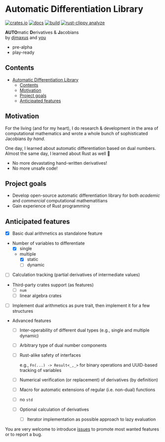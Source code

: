 # Automatic Differentiation Library

[![crates.io](https://img.shields.io/crates/v/autodj.svg)](https://crates.io/crates/autodj)
[![docs](https://docs.rs/autodj/badge.svg)](https://docs.rs/autodj/)
[![build](https://github.com/djmaxus/autodj/actions/workflows/rust.yml/badge.svg)](https://github.com/djmaxus/autodj/)
[![rust-clippy analyze](https://github.com/djmaxus/autodj/actions/workflows/rust-clippy.yml/badge.svg)](https://github.com/djmaxus/autodj/actions/workflows/rust-clippy.yml)

**AUTO**matic **D**erivatives & **J**acobians \
by [djmaxus](https://djmaxus.github.io/) and [you](https://github.com/djmaxus/autodj/issues)

- pre-alpha
- play-ready

## Contents

- [Automatic Differentiation Library](#automatic-differentiation-library)
  - [Contents](#contents)
  - [Motivation](#motivation)
  - [Project goals](#project-goals)
  - [Anticipated features](#anticipated-features)

## Motivation

For the living (and for my heart),
I do research & development in the area of computational mathematics
and wrote a whole bunch of sophisticated Jacobians _by hand_.

One day, I learned about automatic differentiation based on dual numbers.
Almost the same day, I learned about Rust as well :crab:

- No more devastating hand-written derivatives!
- No more unsafe code!

## Project goals

- Develop open-source automatic differentiation library for both _academic_ and _commercial_ computational mathematitians
- Gain experience of Rust programming

## Anticipated features

- [x] Basic dual arithmetics as standalone feature
- Number of variables to differentiate
  - [x] single
  - multiple
    - [x] static
    - [ ] dynamic
- [ ] Calculation tracking (partial derivatives of intermediate values)
- Third-party crates support (as features)
  - [ ] `num`
  - [ ] linear algebra crates
- [ ] Implement dual arithmetics as pure trait, then implement it for a few structures
- Advanced features
  - [ ] Inter-operability of different dual types (e.g., single and multiple dynamic)
  - [ ] Arbitrary type of dual number components
  - [ ] Rust-alike safety of interfaces

    e.g., `Fn(...) -> Result<_,_>` for binary operations and UUID-based tracking of variables

  - [ ] Numerical verification (or replacement) of derivatives (by definition)
  - [ ] Macro for automatic extensions of regular (i.e. non-dual) functions
  - [ ] no `std`
  - [ ] Optional calculation of derivatives
    - [ ] Iterator implementation as possible approach to lazy evaluation

You are very welcome to introduce [issues](https://github.com/djmaxus/autodj/issues/new/choose) to promote most wanted features or to report a bug.
